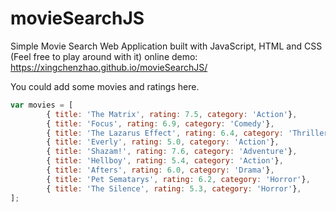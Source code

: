 # movieSearchJS
Simple Movie Search Web Application built with JavaScript, HTML and CSS (Feel free to play around with it)
online demo: https://xingchenzhao.github.io/movieSearchJS/

You could add some movies and ratings here.
```JavaScript
var movies = [  
        { title: 'The Matrix', rating: 7.5, category: 'Action'},
        { title: 'Focus', rating: 6.9, category: 'Comedy'},
        { title: 'The Lazarus Effect', rating: 6.4, category: 'Thriller'},
        { title: 'Everly', rating: 5.0, category: 'Action'},
        { title: 'Shazam!', rating: 7.6, category: 'Adventure'},
        { title: 'Hellboy', rating: 5.4, category: 'Action'},
        { title: 'Afters', rating: 6.0, category: 'Drama'},
        { title: 'Pet Sematarys', rating: 6.2, category: 'Horror'},
        { title: 'The Silence', rating: 5.3, category: 'Horror'},
];
```
